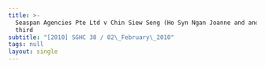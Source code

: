```yaml
---
title: >-
  Seaspan Agencies Pte Ltd v Chin Siew Seng (Ho Syn Ngan Joanne and another,
  third
subtitle: "[2010] SGHC 38 / 02\_February\_2010"
tags: null
layout: single
---
```



